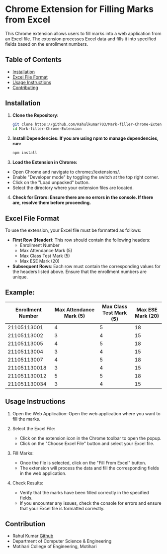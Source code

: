 # Chrome Extension for Filling Marks from Excel

This Chrome extension allows users to fill marks into a web application from an Excel file. The extension processes Excel data and fills it into specified fields based on the enrollment numbers.

## Table of Contents

- [Installation](#installation)
- [Excel File Format](#excel-file-format)
- [Usage Instructions](#usage-instructions)
- [Contributing](#contribution)

## Installation

1. **Clone the Repository:**

   ```bash
   git clone https://github.com/Rahulkumar703/Mark-filler-Chrome-Extension.git
   cd Mark-filler-Chrome-Extension
   ```

2. **Install Dependencies: If you are using npm to manage dependencies, run:**

   ```bash
   npm install
   ```

3. **Load the Extension in Chrome:**

- Open Chrome and navigate to chrome://extensions/.
- Enable "Developer mode" by toggling the switch at the top right corner.
- Click on the "Load unpacked" button.
- Select the directory where your extension files are located.

4. **Check for Errors: Ensure there are no errors in the console. If there are, resolve them before proceeding.**

## Excel File Format

To use the extension, your Excel file must be formatted as follows:

- **First Row (Header)**: This row should contain the following headers:
  - Enrollment Number
  - Max Attendance Mark (5)
  - Max Class Test Mark (5)
  - Max ESE Mark (20)
- **Subsequent Rows**: Each row must contain the corresponding values for the headers listed above. Ensure that the enrollment numbers are unique.

## Example:

| Enrollment Number | Max Attendance Mark (5) | Max Class Test Mark (5) | Max ESE Mark (20) |
| ----------------- | ----------------------- | ----------------------- | ----------------- |
| 21105113001       | 4                       | 5                       | 18                |
| 21105113002       | 3                       | 4                       | 15                |
| 21105113005       | 4                       | 5                       | 18                |
| 21105113004       | 3                       | 4                       | 15                |
| 21105113007       | 4                       | 5                       | 18                |
| 211051130018      | 3                       | 4                       | 15                |
| 211051130012      | 5                       | 5                       | 18                |
| 211051130034      | 3                       | 4                       | 15                |

## Usage Instructions

1. Open the Web Application: Open the web application where you want to fill the marks.

2. Select the Excel File:

   - Click on the extension icon in the Chrome toolbar to open the popup.
   - Click on the "Choose Excel File" button and select your Excel file.

3. Fill Marks:

   - Once the file is selected, click on the "Fill From Excel" button.
   - The extension will process the data and fill the corresponding fields in the web application.

4. Check Results:

   - Verify that the marks have been filled correctly in the specified fields.
   - If you encounter any issues, check the console for errors and ensure that your Excel file is formatted correctly.

## Contribution

- Rahul Kumar [Github](https://github.com/Rahulkumar703)
- Department of Computer Science & Engineering
- Motihari College of Engineering, Motihari
